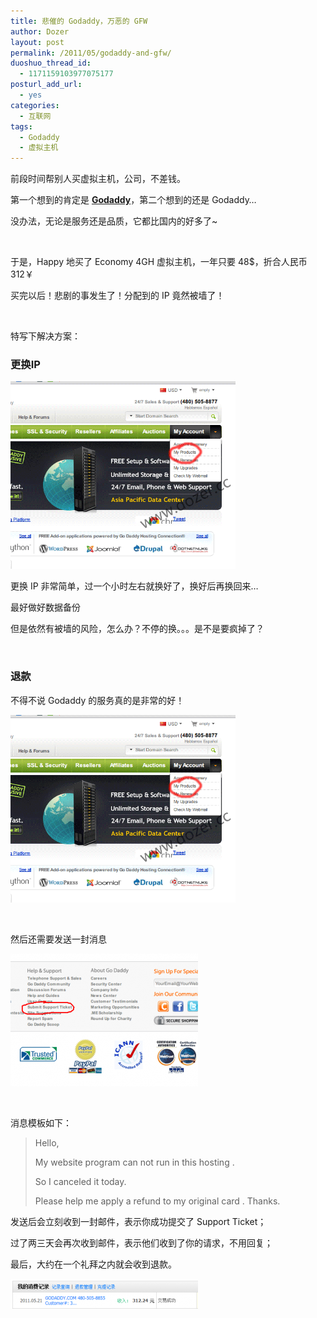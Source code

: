 ```yaml
---
title: 悲催的 Godaddy，万恶的 GFW
author: Dozer
layout: post
permalink: /2011/05/godaddy-and-gfw/
duoshuo_thread_id:
  - 1171159103977075177
posturl_add_url:
  - yes
categories:
  - 互联网
tags:
  - Godaddy
  - 虚拟主机
---
```

前段时间帮别人买虚拟主机，公司，不差钱。

第一个想到的肯定是 **<a href="http://www.godaddy.com/" target="_blank">Godaddy</a>**，第二个想到的还是 Godaddy…

没办法，无论是服务还是品质，它都比国内的好多了~

&nbsp;

于是，Happy 地买了 Economy 4GH 虚拟主机，一年只要 48$，折合人民币 312￥

买完以后！悲剧的事发生了！分配到的 IP 竟然被墙了！

&nbsp;

特写下解决方案：

<!--more-->

### 更换IP

[<img class="alignnone size-full wp-image-339" title="ip" alt="" src="/uploads/2011/05/ip.gif" width="360" height="300" />][1]

更换 IP 非常简单，过一个小时左右就换好了，换好后再换回来…

最好做好数据备份

但是依然有被墙的风险，怎么办？不停的换。。。是不是要疯掉了？

&nbsp;

### 退款

不得不说 Godaddy 的服务真的是非常的好！

[<img class="alignnone size-full wp-image-340" title="cancel" alt="" src="/uploads/2011/05/cancel.gif" width="360" height="300" />][2]

&nbsp;

然后还需要发送一封消息

[<img class="alignnone size-medium wp-image-341" title="support" alt="" src="/uploads/2011/05/support-300x212.png" width="300" height="212" />][3]

&nbsp;

消息模板如下：

> Hello,
> 
> My website program can not run in this hosting .
> 
> So I canceled it today.
> 
> Please help me apply a refund to my original card . Thanks.

发送后会立刻收到一封邮件，表示你成功提交了 Support Ticket；

过了两三天会再次收到邮件，表示他们收到了你的请求，不用回复；

最后，大约在一个礼拜之内就会收到退款。

[<img class="alignnone size-medium wp-image-342" title="alipay" alt="" src="/uploads/2011/05/alipay-300x48.png" width="300" height="48" />][4]

 [1]: /uploads/2011/05/ip.gif
 [2]: /uploads/2011/05/cancel.gif
 [3]: /uploads/2011/05/support.png
 [4]: /uploads/2011/05/alipay.png